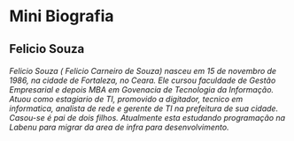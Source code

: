 # Mini Biografia

## Felicio Souza
 
###### *Felicio Souza* ( Felicio Carneiro de Souza) nasceu em 15 de novembro de 1986, na cidade de Fortaleza, no Ceara. Ele cursou faculdade de Gestão Empresarial e depois MBA em Govenacia de Tecnologia da Informação. Atuou como estagiario de TI, promovido a digitador, tecnico em informatica, analista de rede e gerente de TI na prefeitura de sua cidade. Casou-se é pai de dois filhos. Atualmente esta estudando programação na Labenu para migrar da area de infra para desenvolvimento.